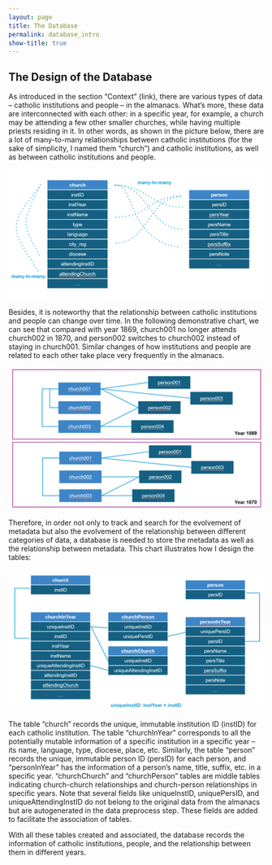 ```yaml
---
layout: page
title: The Database
permalink: database_intro
show-title: true
---
```


## The Design of the Database

As introduced in the section “Context” (link), there are various types of data – catholic institutions and people – in the almanacs. What’s more, these data are interconnected with each other: in a specific year, for example, a church may be attending a few other smaller churches, while having multiple priests residing in it. In other words, as shown in the picture below, there are a lot of many-to-many relationships between catholic institutions (for the sake of simplicity, I named them “church”) and catholic institutions, as well as between catholic institutions and people.

<p align="center">
    <img src="assets/img/data_relationship.png" width="700"/>
</p>

Besides, it is noteworthy that the relationship between catholic institutions and people can change over time. In the following demonstrative chart, we can see that compared with year 1869, church001 no longer attends church002 in 1870, and person002 switches to church002 instead of staying in church001. Similar changes of how institutions and people are related to each other take place very frequently in the almanacs.

<p align="center">
    <img src="assets/img/data relationship_2.png" width="700"/>
</p>

Therefore, in order not only to track and search for the evolvement of metadata but also the evolvement of the relationship between different categories of data, a database is needed to store the metadata as well as the relationship between metadata. This chart illustrates how I design the tables:

<p align="center">
    <img src="assets/img/tables.png" width="700"/>
</p>

The table “church” records the unique, immutable institution ID (instID) for each catholic institution. The table “churchInYear” corresponds to all the potentially mutable information of a specific institution in a specific year – its name, language, type, diocese, place, etc. Similarly, the table “person” records the unique, immutable person ID (persID) for each person, and “personInYear” has the information of a person’s name, title, suffix, etc. in a specific year. “churchChurch” and “churchPerson” tables are middle tables indicating church-church relationships and church-person relationships in specific years. Note that several fields like uniqueInstID, uniquePersID, and uniqueAttendingInstID do not belong to the original data from the almanacs but are autogenerated in the data preprocess step. These fields are added to facilitate the association of tables. 

With all these tables created and associated, the database records the information of catholic institutions, people, and the relationship between them in different years.

